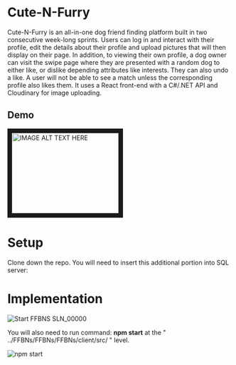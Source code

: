 # Cute-N-Furry

Cute-N-Furry is an all-in-one dog friend finding platform built in two consecutive week-long sprints. Users can log in and interact with their profile, edit the details about their profile and upload pictures that will then display on their page. In addition, to viewing their own profile, a dog owner can visit the swipe page where they are presented with a random dog to either like, or dislike depending attributes like interests. They can also undo a like. A user will not be able to see a match unless the corresponding profile also likes them. It uses a React front-end with a C#/.NET API and Cloudinary for image uploading.

## Demo

<img src="https://im.ezgif.com/tmp/ezgif-1-7e46d21d7d.gif" 
alt="IMAGE ALT TEXT HERE" width="240" height="180" border="10" />


# Setup

Clone down the repo.  You will need to insert this additional portion into SQL server:


# Implementation
![Start FFBNS SLN_00000](https://user-images.githubusercontent.com/106982994/215883558-0e15c62e-b0fc-4370-b830-6ebb35a6fbe0.jpg)

You will also need to run command: **npm start** at the " ../FFBNs/FFBNs/FFBNs/client/src/ " level.  

![npm start](https://user-images.githubusercontent.com/106982994/215882728-cce50cb9-371e-48f8-81cf-ad809eff88fb.png)

